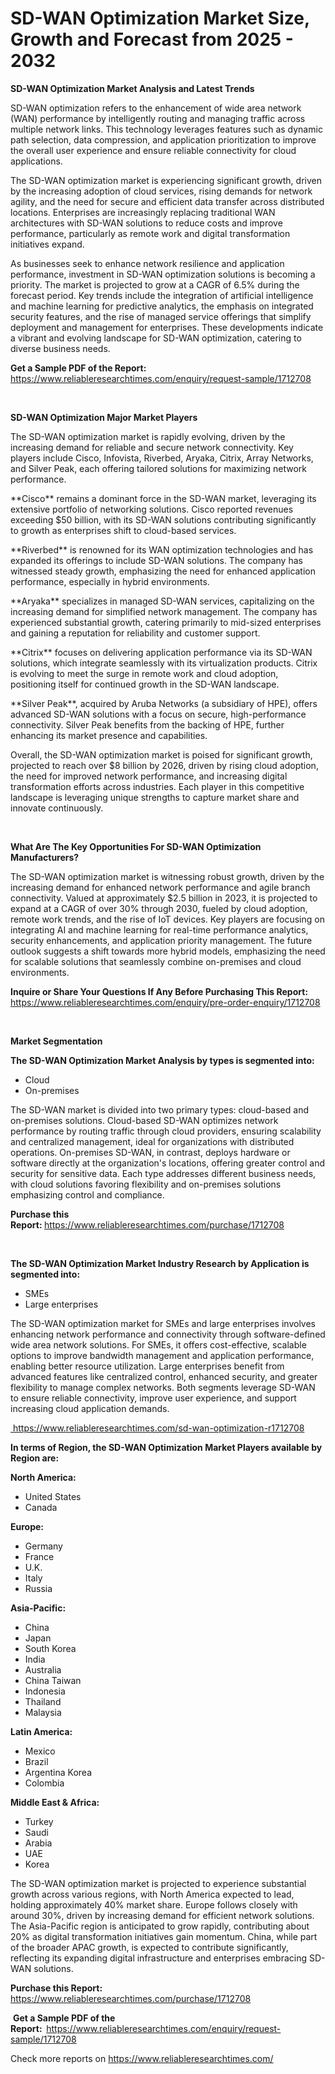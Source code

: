 <p><h1>SD-WAN Optimization Market Size, Growth and Forecast from 2025 - 2032</h1></p><p><strong>SD-WAN Optimization Market Analysis and Latest Trends</strong></p>
<p><p>SD-WAN optimization refers to the enhancement of wide area network (WAN) performance by intelligently routing and managing traffic across multiple network links. This technology leverages features such as dynamic path selection, data compression, and application prioritization to improve the overall user experience and ensure reliable connectivity for cloud applications. </p><p>The SD-WAN optimization market is experiencing significant growth, driven by the increasing adoption of cloud services, rising demands for network agility, and the need for secure and efficient data transfer across distributed locations. Enterprises are increasingly replacing traditional WAN architectures with SD-WAN solutions to reduce costs and improve performance, particularly as remote work and digital transformation initiatives expand. </p><p>As businesses seek to enhance network resilience and application performance, investment in SD-WAN optimization solutions is becoming a priority. The market is projected to grow at a CAGR of 6.5% during the forecast period. Key trends include the integration of artificial intelligence and machine learning for predictive analytics, the emphasis on integrated security features, and the rise of managed service offerings that simplify deployment and management for enterprises. These developments indicate a vibrant and evolving landscape for SD-WAN optimization, catering to diverse business needs.</p></p>
<p><strong>Get a Sample PDF of the Report:&nbsp;</strong> <a href="https://www.reliableresearchtimes.com/enquiry/request-sample/1712708?utm_campaign=3290&utm_medium=2&utm_source=Github&utm_content=ia&utm_term=28032025&utm_id=sd-wan-optimization">https://www.reliableresearchtimes.com/enquiry/request-sample/1712708</a></p>
<p>&nbsp;</p>
<p><strong>SD-WAN Optimization Major Market Players</strong></p>
<p><p>The SD-WAN optimization market is rapidly evolving, driven by the increasing demand for reliable and secure network connectivity. Key players include Cisco, Infovista, Riverbed, Aryaka, Citrix, Array Networks, and Silver Peak, each offering tailored solutions for maximizing network performance.</p><p>**Cisco** remains a dominant force in the SD-WAN market, leveraging its extensive portfolio of networking solutions. Cisco reported revenues exceeding $50 billion, with its SD-WAN solutions contributing significantly to growth as enterprises shift to cloud-based services.</p><p>**Riverbed** is renowned for its WAN optimization technologies and has expanded its offerings to include SD-WAN solutions. The company has witnessed steady growth, emphasizing the need for enhanced application performance, especially in hybrid environments.</p><p>**Aryaka** specializes in managed SD-WAN services, capitalizing on the increasing demand for simplified network management. The company has experienced substantial growth, catering primarily to mid-sized enterprises and gaining a reputation for reliability and customer support.</p><p>**Citrix** focuses on delivering application performance via its SD-WAN solutions, which integrate seamlessly with its virtualization products. Citrix is evolving to meet the surge in remote work and cloud adoption, positioning itself for continued growth in the SD-WAN landscape.</p><p>**Silver Peak**, acquired by Aruba Networks (a subsidiary of HPE), offers advanced SD-WAN solutions with a focus on secure, high-performance connectivity. Silver Peak benefits from the backing of HPE, further enhancing its market presence and capabilities.</p><p>Overall, the SD-WAN optimization market is poised for significant growth, projected to reach over $8 billion by 2026, driven by rising cloud adoption, the need for improved network performance, and increasing digital transformation efforts across industries. Each player in this competitive landscape is leveraging unique strengths to capture market share and innovate continuously.</p></p>
<p>&nbsp;</p>
<p><strong>What Are The Key Opportunities For SD-WAN Optimization Manufacturers?</strong></p>
<p><p>The SD-WAN optimization market is witnessing robust growth, driven by the increasing demand for enhanced network performance and agile branch connectivity. Valued at approximately $2.5 billion in 2023, it is projected to expand at a CAGR of over 30% through 2030, fueled by cloud adoption, remote work trends, and the rise of IoT devices. Key players are focusing on integrating AI and machine learning for real-time performance analytics, security enhancements, and application priority management. The future outlook suggests a shift towards more hybrid models, emphasizing the need for scalable solutions that seamlessly combine on-premises and cloud environments.</p></p>
<p><strong>Inquire or Share Your Questions If Any Before Purchasing This Report:</strong> <a href="https://www.reliableresearchtimes.com/enquiry/pre-order-enquiry/1712708?utm_campaign=3290&utm_medium=2&utm_source=Github&utm_content=ia&utm_term=28032025&utm_id=sd-wan-optimization">https://www.reliableresearchtimes.com/enquiry/pre-order-enquiry/1712708</a></p>
<p>&nbsp;</p>
<p><strong>Market Segmentation</strong></p>
<p><strong>The SD-WAN Optimization Market Analysis by types is segmented into:</strong></p>
<p><ul><li>Cloud</li><li>On-premises</li></ul></p>
<p><p>The SD-WAN market is divided into two primary types: cloud-based and on-premises solutions. Cloud-based SD-WAN optimizes network performance by routing traffic through cloud providers, ensuring scalability and centralized management, ideal for organizations with distributed operations. On-premises SD-WAN, in contrast, deploys hardware or software directly at the organization's locations, offering greater control and security for sensitive data. Each type addresses different business needs, with cloud solutions favoring flexibility and on-premises solutions emphasizing control and compliance.</p></p>
<p><strong>Purchase this Report:&nbsp;</strong><a href="https://www.reliableresearchtimes.com/purchase/1712708?utm_campaign=3290&utm_medium=2&utm_source=Github&utm_content=ia&utm_term=28032025&utm_id=sd-wan-optimization">https://www.reliableresearchtimes.com/purchase/1712708</a></p>
<p>&nbsp;</p>
<p><strong>The SD-WAN Optimization Market Industry Research by Application is segmented into:</strong></p>
<p><ul><li>SMEs</li><li>Large enterprises</li></ul></p>
<p><p>The SD-WAN optimization market for SMEs and large enterprises involves enhancing network performance and connectivity through software-defined wide area network solutions. For SMEs, it offers cost-effective, scalable options to improve bandwidth management and application performance, enabling better resource utilization. Large enterprises benefit from advanced features like centralized control, enhanced security, and greater flexibility to manage complex networks. Both segments leverage SD-WAN to ensure reliable connectivity, improve user experience, and support increasing cloud application demands.</p></p>
<p><a href="https://www.reliableresearchtimes.com/sd-wan-optimization-r1712708?utm_campaign=3290&utm_medium=2&utm_source=Github&utm_content=ia&utm_term=28032025&utm_id=sd-wan-optimization">&nbsp;https://www.reliableresearchtimes.com/sd-wan-optimization-r1712708</a></p>
<p><strong>In terms of Region, the SD-WAN Optimization Market Players available by Region are:</strong></p>
<p>
    <p> <strong> North America: </strong>
        <ul>
            <li>United States</li>
            <li>Canada</li>
        </ul>
        </p> 
    <p> <strong> Europe: </strong>
        <ul>
            <li>Germany</li>
            <li>France</li>
            <li>U.K.</li>
            <li>Italy</li>
            <li>Russia</li>
        </ul>
        </p> 
    <p> <strong> Asia-Pacific: </strong>
        <ul>
            <li>China</li>
            <li>Japan</li>
            <li>South Korea</li>
            <li>India</li>
            <li>Australia</li>
            <li>China Taiwan</li>
            <li>Indonesia</li>
            <li>Thailand</li>
            <li>Malaysia</li>
        </ul>
        </p> 
    <p> <strong> Latin America: </strong>
        <ul>
            <li>Mexico</li>
            <li>Brazil</li>
            <li>Argentina Korea</li>
            <li>Colombia</li>
        </ul>
        </p> 
    <p> <strong> Middle East & Africa: </strong>
        <ul>
            <li>Turkey</li>
            <li>Saudi</li>
            <li>Arabia</li>
            <li>UAE</li>
            <li>Korea</li>
        </ul>
    </p>
    </p>
<p><p>The SD-WAN optimization market is projected to experience substantial growth across various regions, with North America expected to lead, holding approximately 40% market share. Europe follows closely with around 30%, driven by increasing demand for efficient network solutions. The Asia-Pacific region is anticipated to grow rapidly, contributing about 20% as digital transformation initiatives gain momentum. China, while part of the broader APAC growth, is expected to contribute significantly, reflecting its expanding digital infrastructure and enterprises embracing SD-WAN solutions.</p></p>
<p><strong>Purchase this Report: </strong><a href="https://www.reliableresearchtimes.com/purchase/1712708?utm_campaign=3290&utm_medium=2&utm_source=Github&utm_content=ia&utm_term=28032025&utm_id=sd-wan-optimization">https://www.reliableresearchtimes.com/purchase/1712708</a></p>
<p>&nbsp;<strong>Get a Sample PDF of the Report:&nbsp;&nbsp;</strong><a href="https://www.reliableresearchtimes.com/enquiry/request-sample/1712708?utm_campaign=3290&utm_medium=2&utm_source=Github&utm_content=ia&utm_term=28032025&utm_id=sd-wan-optimization">https://www.reliableresearchtimes.com/enquiry/request-sample/1712708</a></p>
<p><strong></strong></p>
<p>Check more reports on <a href="https://www.reliableresearchtimes.com/?utm_campaign=3290&utm_medium=2&utm_source=Github&utm_content=ia&utm_term=28032025&utm_id=sd-wan-optimization">https://www.reliableresearchtimes.com/</a></p>